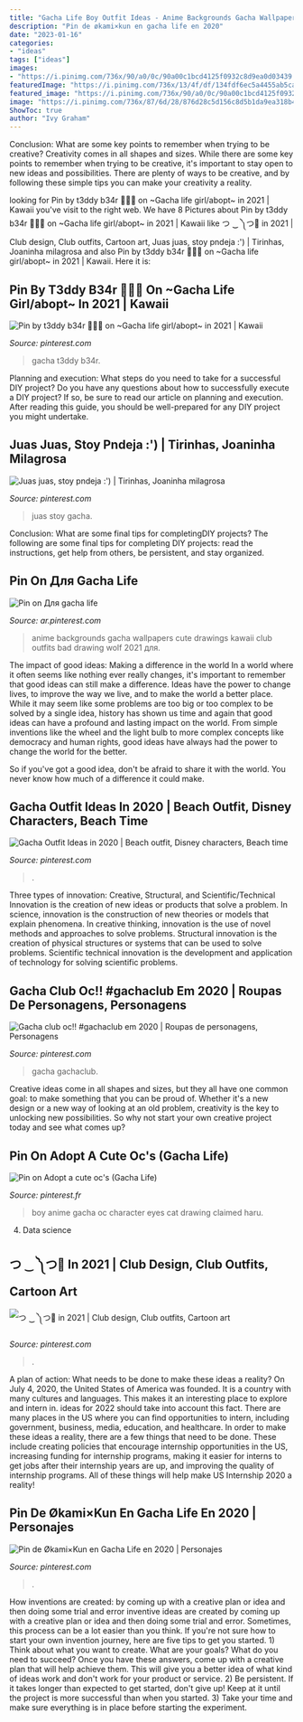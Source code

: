 ```yaml
---
title: "Gacha Life Boy Outfit Ideas - Anime Backgrounds Gacha Wallpapers Cute Drawings Kawaii Club Outfits Bad Drawing Wolf 2021 для"
description: "Pin de økami×kun en gacha life en 2020"
date: "2023-01-16"
categories:
- "ideas"
tags: ["ideas"]
images:
- "https://i.pinimg.com/736x/90/a0/0c/90a00c1bcd4125f0932c8d9ea0d03439.jpg"
featuredImage: "https://i.pinimg.com/736x/13/4f/df/134fdf6ec5a4455ab5ca43cee8b8e425.jpg"
featured_image: "https://i.pinimg.com/736x/90/a0/0c/90a00c1bcd4125f0932c8d9ea0d03439.jpg"
image: "https://i.pinimg.com/736x/87/6d/28/876d28c5d156c8d5b1da9ea318b4a692.jpg"
ShowToc: true
author: "Ivy Graham"
---
```



Conclusion: What are some key points to remember when trying to be creative?
Creativity comes in all shapes and sizes. While there are some key points to remember when trying to be creative, it's important to stay open to new ideas and possibilities. There are plenty of ways to be creative, and by following these simple tips you can make your creativity a reality.

	

		
looking for Pin by t3ddy b34r 🐻🧸💞 on ~Gacha life girl/abopt~ in 2021 | Kawaii you've visit to the right web. We have 8 Pictures about Pin by t3ddy b34r 🐻🧸💞 on ~Gacha life girl/abopt~ in 2021 | Kawaii like つ ‿ ༽つ🔪 in 2021 | Club design, Club outfits, Cartoon art, Juas juas, stoy pndeja :&#039;) | Tirinhas, Joaninha milagrosa and also Pin by t3ddy b34r 🐻🧸💞 on ~Gacha life girl/abopt~ in 2021 | Kawaii. Here it is:
		
    
## Pin By T3ddy B34r 🐻🧸💞 On ~Gacha Life Girl/abopt~ In 2021 | Kawaii

<img loading=lazy src="https://i.pinimg.com/736x/c2/22/f1/c222f183e34be164d2dc9fb7efc6e54c.jpg" onerror="this.onerror=null;this.src='https://tse3.mm.bing.net/th?id=OIP.vrU9JHQryeKq-x15KgAhlgHaLk&amp;pid=15.1';" alt="Pin by t3ddy b34r 🐻🧸💞 on ~Gacha life girl/abopt~ in 2021 | Kawaii">

_Source: pinterest.com_

>gacha t3ddy b34r. 

	

Planning and execution: What steps do you need to take for a successful DIY project?
Do you have any questions about how to successfully execute a DIY project? If so, be sure to read our article on planning and execution. After reading this guide, you should be well-prepared for any DIY project you might undertake.

    
## Juas Juas, Stoy Pndeja :&#039;) | Tirinhas, Joaninha Milagrosa

<img loading=lazy src="https://i.pinimg.com/736x/5c/c9/fb/5cc9fbc42be601fdd43e127492af2fa5.jpg" onerror="this.onerror=null;this.src='https://tse3.mm.bing.net/th?id=OIP.qIhfu0ox06NgJRM6RlteDQHaNK&amp;pid=15.1';" alt="Juas juas, stoy pndeja :&#039;) | Tirinhas, Joaninha milagrosa">

_Source: pinterest.com_

>juas stoy gacha. 

	

Conclusion: What are some final tips for completingDIY projects?
The following are some final tips for completing DIY projects: read the instructions, get help from others, be persistent, and stay organized.

    
## Pin On Для Gacha Life

<img loading=lazy src="https://i.pinimg.com/736x/27/a3/88/27a388a383365fb7cd8664d94098df18.jpg" onerror="this.onerror=null;this.src='https://tse1.mm.bing.net/th?id=OIP.uIjnfXUQD94vcQl7SbVNSQHaJS&amp;pid=15.1';" alt="Pin on Для gacha life">

_Source: ar.pinterest.com_

>anime backgrounds gacha wallpapers cute drawings kawaii club outfits bad drawing wolf 2021 для. 

	

The impact of good ideas: Making a difference in the world
In a world where it often seems like nothing ever really changes, it's important to remember that good ideas can still make a difference. Ideas have the power to change lives, to improve the way we live, and to make the world a better place.
While it may seem like some problems are too big or too complex to be solved by a single idea, history has shown us time and again that good ideas can have a profound and lasting impact on the world. From simple inventions like the wheel and the light bulb to more complex concepts like democracy and human rights, good ideas have always had the power to change the world for the better.

So if you've got a good idea, don't be afraid to share it with the world. You never know how much of a difference it could make.

    
## Gacha Outfit Ideas In 2020 | Beach Outfit, Disney Characters, Beach Time

<img loading=lazy src="https://i.pinimg.com/736x/87/6d/28/876d28c5d156c8d5b1da9ea318b4a692.jpg" onerror="this.onerror=null;this.src='https://tse4.mm.bing.net/th?id=OIP.0vvZ6PMojXSasgSIwiOcUgHaD8&amp;pid=15.1';" alt="Gacha Outfit Ideas in 2020 | Beach outfit, Disney characters, Beach time">

_Source: pinterest.com_

>. 

	

Three types of innovation: Creative, Structural, and Scientific/Technical
Innovation is the creation of new ideas or products that solve a problem. In science, innovation is the construction of new theories or models that explain phenomena. In creative thinking, innovation is the use of novel methods and approaches to solve problems. Structural innovation is the creation of physical structures or systems that can be used to solve problems. Scientific technical innovation is the development and application of technology for solving scientific problems.

    
## Gacha Club Oc!! #gachaclub Em 2020 | Roupas De Personagens, Personagens

<img loading=lazy src="https://i.pinimg.com/736x/7a/52/6e/7a526e227dfe4dfb1a70b4dc93740abe.jpg" onerror="this.onerror=null;this.src='https://tse1.mm.bing.net/th?id=OIP.ZV97IiLN_GwenWxWAWPMfQHaG2&amp;pid=15.1';" alt="Gacha club oc!! #gachaclub em 2020 | Roupas de personagens, Personagens">

_Source: pinterest.com_

>gacha gachaclub. 

	

Creative ideas come in all shapes and sizes, but they all have one common goal: to make something that you can be proud of. Whether it's a new design or a new way of looking at an old problem, creativity is the key to unlocking new possibilities. So why not start your own creative project today and see what comes up?

    
## Pin On Adopt A Cute Oc&#039;s (Gacha Life)

<img loading=lazy src="https://i.pinimg.com/736x/90/a0/0c/90a00c1bcd4125f0932c8d9ea0d03439.jpg" onerror="this.onerror=null;this.src='https://tse3.mm.bing.net/th?id=OIP.WK68ef56e-3j6rGz7D2LQAAAAA&amp;pid=15.1';" alt="Pin on Adopt a cute oc&#039;s (Gacha Life)">

_Source: pinterest.fr_

>boy anime gacha oc character eyes cat drawing claimed haru. 

	

4. Data science 

    
## つ ‿ ༽つ🔪 In 2021 | Club Design, Club Outfits, Cartoon Art

<img loading=lazy src="https://i.pinimg.com/736x/5a/cc/45/5acc45534e6171633b3fa71b628225c6.jpg" onerror="this.onerror=null;this.src='https://tse3.mm.bing.net/th?id=OIP._0x2g4XoUI-_bLcaEB7_LwHaL_&amp;pid=15.1';" alt="つ ‿ ༽つ🔪 in 2021 | Club design, Club outfits, Cartoon art">

_Source: pinterest.com_

>. 

	

A plan of action: What needs to be done to make these ideas a reality?
On July 4, 2020, the United States of America was founded. It is a country with many cultures and languages. This makes it an interesting place to explore and intern in. ideas for 2022 should take into account this fact. There are many places in the US where you can find opportunities to intern, including government, business, media, education, and healthcare. 
In order to make these ideas a reality, there are a few things that need to be done. These include creating policies that encourage internship opportunities in the US, increasing funding for internship programs, making it easier for interns to get jobs after their internship years are up, and improving the quality of internship programs. All of these things will help make US Internship 2020 a reality!

    
## Pin De Økami×Kun En Gacha Life En 2020 | Personajes

<img loading=lazy src="https://i.pinimg.com/736x/13/4f/df/134fdf6ec5a4455ab5ca43cee8b8e425.jpg" onerror="this.onerror=null;this.src='https://tse4.mm.bing.net/th?id=OIP.iEml4rpXWshwLQBwAljWhAHaKM&amp;pid=15.1';" alt="Pin de Økami×Kun en Gacha Life en 2020 | Personajes">

_Source: pinterest.com_

>. 

	

How inventions are created: by coming up with a creative plan or idea and then doing some trial and error
inventive ideas are created by coming up with a creative plan or idea and then doing some trial and error. Sometimes, this process can be a lot easier than you think. If you're not sure how to start your own invention journey, here are five tips to get you started. 1) Think about what you want to create. What are your goals? What do you need to succeed? Once you have these answers, come up with a creative plan that will help achieve them. This will give you a better idea of what kind of ideas work and don't work for your product or service. 2) Be persistent. If it takes longer than expected to get started, don't give up! Keep at it until the project is more successful than when you started. 3) Take your time and make sure everything is in place before starting the experiment.

